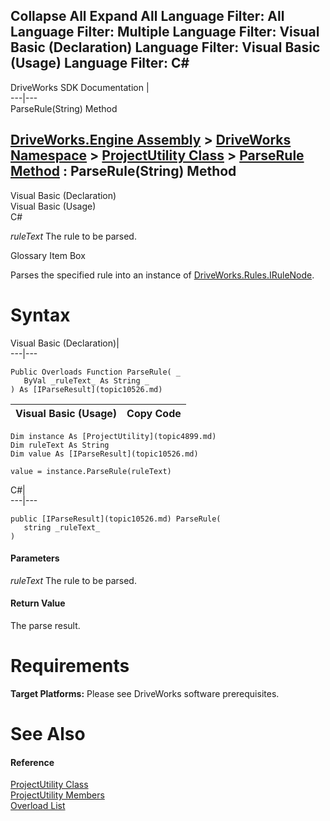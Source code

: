 Collapse All Expand All Language Filter: All  Language Filter: Multiple  Language Filter: Visual Basic (Declaration) Language Filter: Visual Basic (Usage) Language Filter: C#  
---  
DriveWorks SDK Documentation  |   
---|---  
ParseRule(String) Method   
  
[DriveWorks.Engine Assembly](topic2156.md) > [DriveWorks Namespace](topic2159.md) > [ProjectUtility Class](topic4899.md) > [ParseRule Method](topic4917.md) : ParseRule(String) Method  
---  
  
Visual Basic (Declaration)    
Visual Basic (Usage)    
C# 

_ruleText_
    The rule to be parsed.

Glossary Item Box

Parses the specified rule into an instance of [DriveWorks.Rules.IRuleNode](topic10542.md). 

# Syntax

Visual Basic (Declaration)|   
---|---  
      
    
    Public Overloads Function ParseRule( _
       ByVal _ruleText_ As String _
    ) As [IParseResult](topic10526.md)  
  
Visual Basic (Usage)| Copy Code  
---|---  
      
    
    Dim instance As [ProjectUtility](topic4899.md)
    Dim ruleText As String
    Dim value As [IParseResult](topic10526.md)
     
    value = instance.ParseRule(ruleText)  
  
C#|   
---|---  
      
    
    public [IParseResult](topic10526.md) ParseRule( 
       string _ruleText_
    )  
  
#### Parameters

 _ruleText_
    The rule to be parsed.

#### Return Value

The parse result.

# Requirements

**Target Platforms:** Please see DriveWorks software prerequisites.

# See Also

#### Reference

[ProjectUtility Class](topic4899.md)   
[ProjectUtility Members](topic4900.md)   
[Overload List](topic4917.md)


